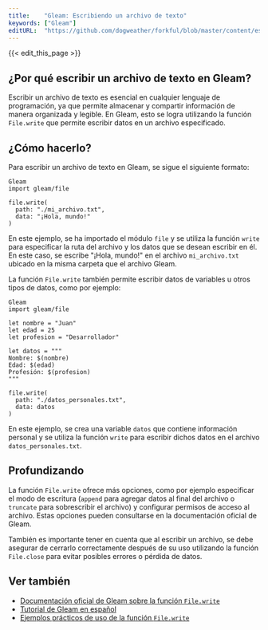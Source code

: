 ```yaml
---
title:    "Gleam: Escribiendo un archivo de texto"
keywords: ["Gleam"]
editURL:  "https://github.com/dogweather/forkful/blob/master/content/es/gleam/writing-a-text-file.md"
---
```


{{< edit_this_page >}}

## ¿Por qué escribir un archivo de texto en Gleam?

Escribir un archivo de texto es esencial en cualquier lenguaje de programación, ya que permite almacenar y compartir información de manera organizada y legible. En Gleam, esto se logra utilizando la función `File.write` que permite escribir datos en un archivo especificado.

## ¿Cómo hacerlo?

Para escribir un archivo de texto en Gleam, se sigue el siguiente formato:

```
Gleam
import gleam/file

file.write(
  path: "./mi_archivo.txt",
  data: "¡Hola, mundo!"
)
```
En este ejemplo, se ha importado el módulo `file` y se utiliza la función `write` para especificar la ruta del archivo y los datos que se desean escribir en él. En este caso, se escribe "¡Hola, mundo!" en el archivo `mi_archivo.txt` ubicado en la misma carpeta que el archivo Gleam.

La función `File.write` también permite escribir datos de variables u otros tipos de datos, como por ejemplo:

```
Gleam
import gleam/file

let nombre = "Juan"
let edad = 25
let profesion = "Desarrollador"

let datos = """
Nombre: $(nombre)
Edad: $(edad)
Profesión: $(profesion)
"""

file.write(
  path: "./datos_personales.txt",
  data: datos
)
```

En este ejemplo, se crea una variable `datos` que contiene información personal y se utiliza la función `write` para escribir dichos datos en el archivo `datos_personales.txt`.

## Profundizando

La función `File.write` ofrece más opciones, como por ejemplo especificar el modo de escritura (`append` para agregar datos al final del archivo o `truncate` para sobrescribir el archivo) y configurar permisos de acceso al archivo. Estas opciones pueden consultarse en la documentación oficial de Gleam.

También es importante tener en cuenta que al escribir un archivo, se debe asegurar de cerrarlo correctamente después de su uso utilizando la función `File.close` para evitar posibles errores o pérdida de datos.

## Ver también

- [Documentación oficial de Gleam sobre la función `File.write`](https://gleam.run/documentation/core/modules/file#write)
- [Tutorial de Gleam en español](http://gleam.run/es/tutorials)
- [Ejemplos prácticos de uso de la función `File.write`](https://github.com/gleam-lang/examples/tree/main/file-write)